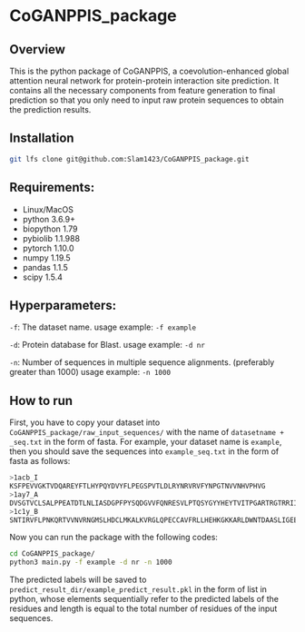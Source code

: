 # CoGANPPIS_package
## Overview
This is the python package of CoGANPPIS, a coevolution-enhanced global attention neural network for protein-protein interaction site prediction. It contains all the necessary components from feature generation to final prediction so that you only need to input raw protein sequences to obtain the prediction results.

## Installation
```bash
git lfs clone git@github.com:Slam1423/CoGANPPIS_package.git
```

## Requirements:
- Linux/MacOS
- python 3.6.9+
- biopython 1.79
- pybiolib 1.1.988
- pytorch 1.10.0
- numpy 1.19.5
- pandas 1.1.5
- scipy 1.5.4

## Hyperparameters:
`-f`: The dataset name.
usage example: `-f example`

`-d`: Protein database for Blast.
usage example: `-d nr`

`-n`: Number of sequences in multiple sequence alignments. (preferably greater than 1000)
usage example: `-n 1000`

## How to run
First, you have to copy your dataset into `CoGANPPIS_package/raw_input_sequences/` with the name of `datasetname + _seq.txt` in the form of fasta. For example, your dataset name is `example`, then you should save the sequences into `example_seq.txt` in the form of fasta as follows:

```bash
>1acb_I
KSFPEVVGKTVDQAREYFTLHYPQYDVYFLPEGSPVTLDLRYNRVRVFYNPGTNVVNHVPHVG
>1ay7_A
DVSGTVCLSALPPEATDTLNLIASDGPFPYSQDGVVFQNRESVLPTQSYGYYHEYTVITPGARTRGTRRIITGEATQEDYYTGDHYATFSLIDQTC
>1c1y_B
SNTIRVFLPNKQRTVVNVRNGMSLHDCLMKALKVRGLQPECCAVFRLLHEHKGKKARLDWNTDAASLIGEELQVDFL

```

Now you can run the package with the following codes:

```bash
cd CoGANPPIS_package/
python3 main.py -f example -d nr -n 1000
```

The predicted labels will be saved to `predict_result_dir/example_predict_result.pkl` in the form of list in python, whose elements sequentially refer to the predicted labels of the residues and length is equal to the total number of residues of the input sequences. 

